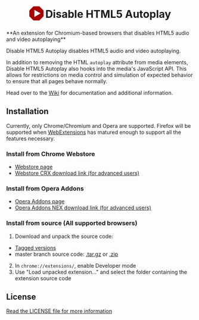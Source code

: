 <h1 align="center">
    <sub>
        <img
            src="https://raw.githubusercontent.com/Eloston/disable-html5-autoplay/master/images/icon_128.png"
            width="38"
            height="38">
        </img>
    </sub>
    Disable HTML5 Autoplay
</h1>
**An extension for Chromium-based browsers that disables HTML5 audio and video autoplaying**

Disable HTML5 Autoplay disables HTML5 audio and video autoplaying.

In addition to removing the HTML `autoplay` attribute from media elements, Disable HTML5 Autoplay also hooks into the media's JavaScript API. This allows for restrictions on media control and simulation of expected behavior to ensure that all pages behave normally.

Head over to the [Wiki](https://github.com/Eloston/disable-html5-autoplay/wiki) for documentation and additional information.

## Installation

Currently, only Chrome/Chromium and Opera are supported. Firefox will be supported when [WebExtensions](https://wiki.mozilla.org/WebExtensions) has matured enough to support all the features necessary.

### Install from Chrome Webstore

* [Webstore page](https://chrome.google.com/webstore/detail/disable-html5-autoplay/efdhoaajjjgckpbkoglidkeendpkolai)
* [Webstore CRX download link (for advanced users)](https://clients2.google.com/service/update2/crx?prodversion=44&response=redirect&x=id%3Defdhoaajjjgckpbkoglidkeendpkolai%26uc)

### Install from Opera Addons

* [Opera Addons page](https://addons.opera.com/en/extensions/details/disable-html5-autoplay/)
* [Opera Addons NEX download link (for advanced users)](https://addons.opera.com/extensions/download/disable-html5-autoplay/)

### Install from source (All supported browsers)

1. Download and unpack the source code:
  * [Tagged versions](https://github.com/Eloston/disable-html5-autoplay/releases)
  * master branch source code: [.tar.gz](https://github.com/Eloston/ungoogled-chromium/archive/master.tar.gz) or [.zip](https://github.com/Eloston/ungoogled-chromium/archive/master.zip)
2. In `chrome://extensions/`, enable Developer mode
3. Use "Load unpacked extension..." and select the folder containing the extension source code

## License

[Read the LICENSE file for more information](LICENSE)
